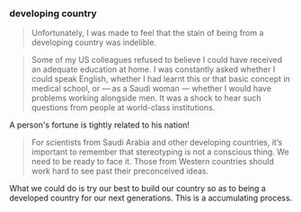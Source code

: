 ### developing country
>Unfortunately, I was made to feel that the stain of being from a developing country was indelible.

>Some of my US colleagues refused to believe I could have received an adequate education at home. I was constantly asked whether I could speak English, whether I had learnt this or that basic concept in medical school, or — as a Saudi woman — whether I would have problems working alongside men. It was a shock to hear such questions from people at world-class institutions.

A person's fortune is tightly related to his nation!

> For scientists from Saudi Arabia and other developing countries, it’s important to remember that stereotyping is not a conscious thing. We need to be ready to face it. Those from Western countries should work hard to see past their preconceived ideas.

What we could do is try our best to build our country so as to being a developed country for our next generations. This is a accumulating process.
